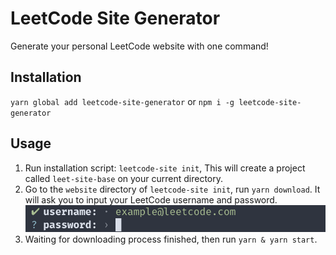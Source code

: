 # LeetCode Site Generator
Generate your personal LeetCode website with one command!

## Installation

`yarn global add leetcode-site-generator` or `npm i -g leetcode-site-generator`

## Usage

1. Run installation script: `leetcode-site init`, This will create a project called `leet-site-base` on your current directory.
2. Go to the `website` directory of `leetcode-site init`, run `yarn download`. It will ask you to input your LeetCode username and password.
   ![login](./images/login.png)
3. Waiting for downloading process finished, then run `yarn & yarn start`.